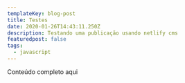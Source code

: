 ```yaml
---
templateKey: blog-post
title: Testes
date: 2020-01-26T14:43:11.250Z
description: Testando uma publicação usando netlify cms
featuredpost: false
tags:
  - javascript
---
```

Conteúdo completo aqui
